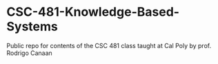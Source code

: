 # CSC-481-Knowledge-Based-Systems
Public repo for contents of the CSC 481 class taught at Cal Poly by prof. Rodrigo Canaan
